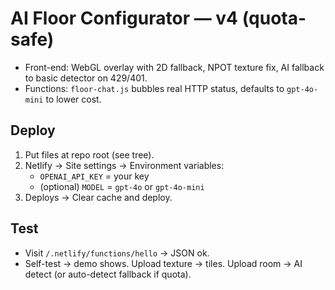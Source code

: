 # AI Floor Configurator — v4 (quota-safe)

- Front-end: WebGL overlay with 2D fallback, NPOT texture fix, AI fallback to basic detector on 429/401.
- Functions: `floor-chat.js` bubbles real HTTP status, defaults to `gpt-4o-mini` to lower cost.

## Deploy
1) Put files at repo root (see tree).  
2) Netlify → Site settings → Environment variables:
   - `OPENAI_API_KEY` = your key
   - (optional) `MODEL` = `gpt-4o` or `gpt-4o-mini`
3) Deploys → Clear cache and deploy.

## Test
- Visit `/.netlify/functions/hello` → JSON ok.
- Self-test → demo shows. Upload texture → tiles. Upload room → AI detect (or auto-detect fallback if quota).
